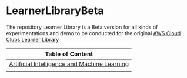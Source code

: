 # LearnerLibraryBeta
The repository Learner Library is a Beta version for all kinds of experimentations and demo to be conducted for the original [AWS Cloud Clubs Learner Library](https://github.com/build-on-aws/cloud-clubs-learner-library)


| Table of Content                                       |
|--------------------------------------------------------|
| [Artificial Intelligence and Machine Learning](/AI_ML) |
|                                                        |